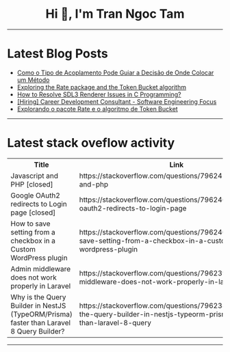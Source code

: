 <h1 align="center">Hi 👋, I'm Tran Ngoc Tam</h1>

---

# Latest Blog Posts 
<!-- BLOG-POST-LIST:START -->
- [Como o Tipo de Acoplamento Pode Guiar a Decisão de Onde Colocar um Método](https://dev.to/asouza/como-o-tipo-de-acoplamento-pode-guiar-a-decisao-de-onde-colocar-um-metodo-1131)
- [Exploring the Rate package and the Token Bucket algorithm](https://dev.to/mfbmina/exploring-the-rate-package-and-the-token-bucket-algorithm-3pli)
- [How to Resolve SDL3 Renderer Issues in C Programming?](https://dev.to/generatecodedev/how-to-resolve-sdl3-renderer-issues-in-c-programming-37bn)
- [[Hiring] Career Development Consultant - Software Engineering Focus](https://dev.to/e_e829a42b0b08f7e185be4ca/hiring-career-development-consultant-software-engineering-focus-1oel)
- [Explorando o pacote Rate e o algoritmo de Token Bucket](https://dev.to/mfbmina/explorando-o-pacote-rate-e-o-algoritmo-de-token-bucket-30d1)
<!-- BLOG-POST-LIST:END -->

---

# Latest stack oveflow activity
<table>
  <tr><th>Title</th><th>Link</th></tr>
  <!-- STACKOVERFLOW:START --><tr><td>Javascript and PHP [closed]</td><td>https://stackoverflow.com/questions/79624112/javascript-and-php</td></tr><tr><td>Google OAuth2 redirects to Login page [closed]</td><td>https://stackoverflow.com/questions/79624093/google-oauth2-redirects-to-login-page</td></tr><tr><td>How to save setting from a checkbox in a Custom WordPress plugin</td><td>https://stackoverflow.com/questions/79624085/how-to-save-setting-from-a-checkbox-in-a-custom-wordpress-plugin</td></tr><tr><td>Admin middleware does not work properly in Laravel</td><td>https://stackoverflow.com/questions/79623985/admin-middleware-does-not-work-properly-in-laravel</td></tr><tr><td>Why is the Query Builder in NestJS &lpar;TypeORM/Prisma&rpar; faster than Laravel 8 Query Builder?</td><td>https://stackoverflow.com/questions/79623895/why-is-the-query-builder-in-nestjs-typeorm-prisma-faster-than-laravel-8-query</td></tr><!-- STACKOVERFLOW:END -->
</table>

---


